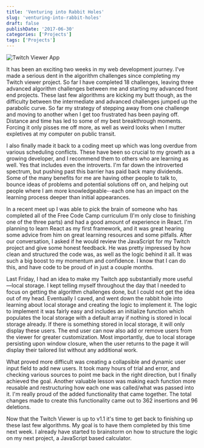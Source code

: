 ```yaml
---
title: 'Venturing into Rabbit Holes'
slug: 'venturing-into-rabbit-holes'
draft: false
publishDate: '2017-06-30'
categories: ['Projects']
tags: ['Projects']
---
```

![Twitch Viewer App](images/2017-06-twitch-v1-1.jpg)

It has been an exciting two weeks in my web development journey. I've made a serious dent in the algorithm challenges since completing my Twitch viewer project. So far I have completed 18 challenges, leaving three advanced algorithm challenges between me and starting my advanced front end projects. These last few algorithms are kicking my butt though, as the difficulty between the intermediate and advanced challenges jumped up the parabolic curve. So far my strategy of stepping away from one challenge and moving to another when I get too frustrated has been paying off. Distance and time has led to some of my best breakthrough moments. Forcing it only pisses me off more, as well as weird looks when I mutter expletives at my computer on public transit.

I also finally made it back to a coding meet up which was long overdue from various scheduling conflicts. These have been so crucial to my growth as a growing developer, and I recommend them to others who are learning as well. Yes that includes even the introverts. I'm far down the introverted spectrum, but pushing past this barrier has paid back many dividends. Some of the many benefits for me are having other people to talk to, bounce ideas of problems and potential solutions off on, and helping out people where I am more knowledgeable--each one has an impact on the learning process deeper than initial appearances.

In a recent meet up I was able to pick the brain of someone who has completed all of the Free Code Camp curriculum (I'm only close to finishing one of the three parts) and had a good amount of experience in React. I'm planning to learn React as my first framework, and it was great hearing some advice from him on great learning resources and some pitfalls. After our conversation, I asked if he would review the JavaScript for my Twitch project and give some honest feedback. He was pretty impressed by how clean and structured the code was, as well as the logic behind it all. It was such a big boost to my momentum and confidence. I know that I can do this, and have code to be proud of in just a couple months.

Last Friday, I had an idea to make my Twitch app substantially more useful—local storage. I kept telling myself throughout the day that I needed to focus on getting the algorithm challenges done, but I could not get the idea out of my head. Eventually I caved, and went down the rabbit hole into learning about local storage and creating the logic to implement it. The logic to implement it was fairly easy and includes an initialize function which populates the local storage with a default array if nothing is stored in local storage already. If there is something stored in local storage, it will only display these users. The end user can now also add or remove users from the viewer for greater customization. Most importantly, due to local storage persisting upon window closure, when the user returns to the page it will display their tailored list without any additional work.

What proved more difficult was creating a collapsible and dynamic user input field to add new users. It took many hours of trial and error, and checking various sources to point me back in the right direction, but I finally achieved the goal. Another valuable lesson was making each function more reusable and restructuring how each one was called/what was passed into it. I'm really proud of the added functionality that came together. The total changes made to create this functionality came out to 362 insertions and 96 deletions.

Now that the Twitch Viewer is up to v1.1 it's time to get back to finishing up these last few algorithms. My goal is to have them completed by this time next week. I already have started to brainstorm on how to structure the logic on my next project, a JavaScript based calculator.
